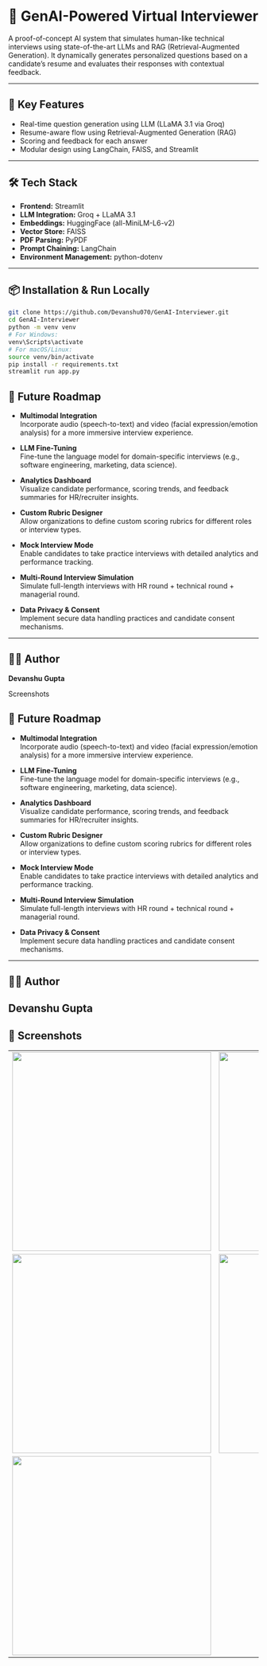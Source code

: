 # 🤖 GenAI-Powered Virtual Interviewer

A proof-of-concept AI system that simulates human-like technical interviews using state-of-the-art LLMs and RAG (Retrieval-Augmented Generation). It dynamically generates personalized questions based on a candidate’s resume and evaluates their responses with contextual feedback.

---

## 🧠 Key Features

- Real-time question generation using LLM (LLaMA 3.1 via Groq)
- Resume-aware flow using Retrieval-Augmented Generation (RAG)
- Scoring and feedback for each answer
- Modular design using LangChain, FAISS, and Streamlit

---

## 🛠️ Tech Stack

- **Frontend:** Streamlit
- **LLM Integration:** Groq + LLaMA 3.1
- **Embeddings:** HuggingFace (all-MiniLM-L6-v2)
- **Vector Store:** FAISS
- **PDF Parsing:** PyPDF
- **Prompt Chaining:** LangChain
- **Environment Management:** python-dotenv

---

## 📦 Installation & Run Locally

```bash
git clone https://github.com/Devanshu070/GenAI-Interviewer.git
cd GenAI-Interviewer
python -m venv venv
# For Windows:
venv\Scripts\activate
# For macOS/Linux:
source venv/bin/activate
pip install -r requirements.txt
streamlit run app.py
```
## 🔮 Future Roadmap

- **Multimodal Integration**  
  Incorporate audio (speech-to-text) and video (facial expression/emotion analysis) for a more immersive interview experience.

- **LLM Fine-Tuning**  
  Fine-tune the language model for domain-specific interviews (e.g., software engineering, marketing, data science).

- **Analytics Dashboard**  
  Visualize candidate performance, scoring trends, and feedback summaries for HR/recruiter insights.

- **Custom Rubric Designer**  
  Allow organizations to define custom scoring rubrics for different roles or interview types.

- **Mock Interview Mode**  
  Enable candidates to take practice interviews with detailed analytics and performance tracking.

- **Multi-Round Interview Simulation**  
  Simulate full-length interviews with HR round + technical round + managerial round.

- **Data Privacy & Consent**  
  Implement secure data handling practices and candidate consent mechanisms.

---

## 👨‍💻 Author

**Devanshu Gupta**


Screenshots
## 🔮 Future Roadmap

- **Multimodal Integration**  
  Incorporate audio (speech-to-text) and video (facial expression/emotion analysis) for a more immersive interview experience.

- **LLM Fine-Tuning**  
  Fine-tune the language model for domain-specific interviews (e.g., software engineering, marketing, data science).

- **Analytics Dashboard**  
  Visualize candidate performance, scoring trends, and feedback summaries for HR/recruiter insights.

- **Custom Rubric Designer**  
  Allow organizations to define custom scoring rubrics for different roles or interview types.

- **Mock Interview Mode**  
  Enable candidates to take practice interviews with detailed analytics and performance tracking.

- **Multi-Round Interview Simulation**  
  Simulate full-length interviews with HR round + technical round + managerial round.

- **Data Privacy & Consent**  
  Implement secure data handling practices and candidate consent mechanisms.

---

## 👨‍💻 Author

**Devanshu Gupta**
---
## 📸 Screenshots

<table>
  <tr>
    <td><img src="https://github.com/user-attachments/assets/d249dea0-2367-497f-a4cc-1b9d4ec1fda8" width="400"/></td>
    <td><img src="https://github.com/user-attachments/assets/a685feec-7573-4269-9f49-4c5856b6c7e5" width="400"/></td>
  </tr>
  <tr>
    <td><img src="https://github.com/user-attachments/assets/e5309f6d-54b0-4ecd-b22f-f3119f86af00" width="400"/></td>
    <td><img src="https://github.com/user-attachments/assets/ff361b71-1681-4d56-802e-641446a87da9" width="400"/></td>
  </tr>
  <tr>
    <td><img src="https://github.com/user-attachments/assets/ee59059e-4429-418b-8d83-0ca3d18d87d7" width="400"/></td>
  </tr>
</table>


